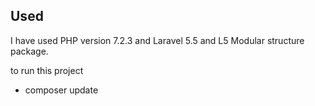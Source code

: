 
## Used

I have used PHP version 7.2.3 and Laravel 5.5 and L5 Modular structure package.

to run this project 

- composer update

